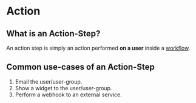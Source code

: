 # Action

## What is an Action-Step? 

An action step is simply an action performed **on a user** inside a [workflow](/Basics/Workflow).

## Common use-cases of an Action-Step

1. Email the user/user-group.
2. Show a widget to the user/user-group. 
3. Perform a webhook to an external service.